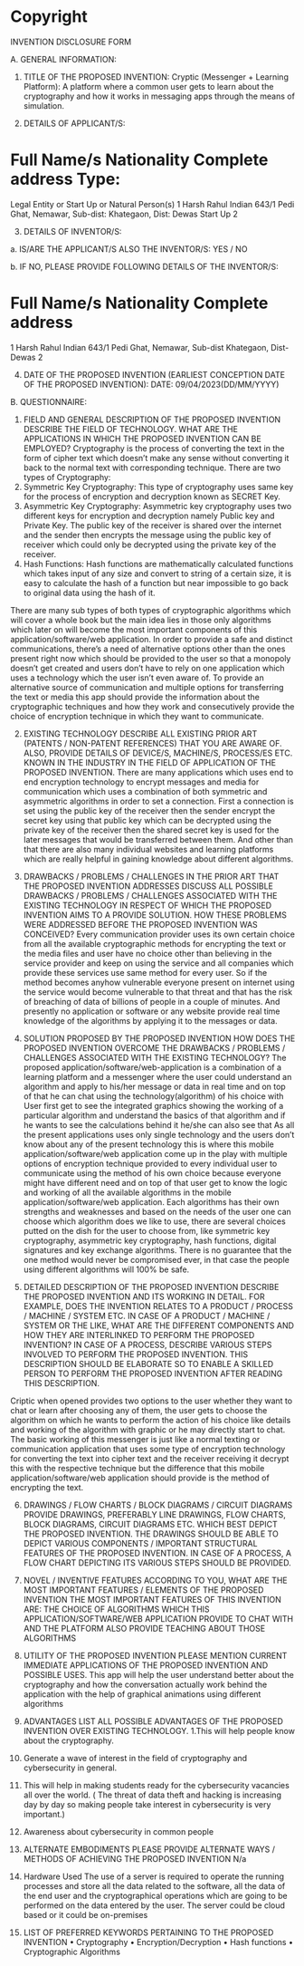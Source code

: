 # Copyright
INVENTION DISCLOSURE FORM

A. GENERAL INFORMATION:

1.	TITLE OF THE PROPOSED INVENTION: 
Cryptic (Messenger + Learning Platform): A platform where a common user gets to learn about the cryptography and how it works in messaging apps through the means of simulation.
 


2.	DETAILS OF APPLICANT/S:
#	Full Name/s	Nationality	Complete address	Type:
Legal Entity or Start Up or Natural Person(s)
1	Harsh Rahul	Indian	643/1 Pedi Ghat, Nemawar, Sub-dist: Khategaon, Dist: Dewas	Start Up
2				


3.	DETAILS OF INVENTOR/S:

a.	IS/ARE THE APPLICANT/S ALSO THE INVENTOR/S: YES / NO

b.	IF NO, PLEASE PROVIDE FOLLOWING DETAILS OF THE INVENTOR/S:
#	Full Name/s	Nationality	Complete address
1	Harsh Rahul	Indian	643/1 Pedi Ghat, Nemawar, Sub-dist Khategaon, Dist-Dewas
2			
	

4.	DATE OF THE PROPOSED INVENTION (EARLIEST CONCEPTION DATE OF THE PROPOSED INVENTION):
DATE: 09/04/2023(DD/MM/YYYY)


B. QUESTIONNAIRE:

1. FIELD AND GENERAL DESCRIPTION OF THE PROPOSED INVENTION
DESCRIBE THE FIELD OF TECHNOLOGY. WHAT ARE THE APPLICATIONS IN WHICH THE PROPOSED INVENTION CAN BE EMPLOYED?
Cryptography is the process of converting the text in the form of cipher text which doesn’t make any sense without converting it back to the normal text with corresponding technique.
There are two types of Cryptography:
1. Symmetric Key Cryptography: This type of cryptography uses same key for the process of encryption and decryption known as SECRET Key.
2. Asymmetric Key Cryptography: Asymmetric key cryptography uses two different keys for encryption and decryption namely Public key and Private Key. The public key of the receiver is shared over the internet and the sender then encrypts the message using the public key of receiver which could only be decrypted using the private key of the receiver.
3. Hash Functions: Hash functions are mathematically calculated functions which takes input of any size and convert to string of a certain size, it is easy to calculate the hash of a function but near impossible to go back to original data using the hash of it.

 
There are many sub types of both types of cryptographic algorithms which will cover a whole book but the main idea lies in those only algorithms which later on will become the most important components of this application/software/web application.
In order to provide a safe and distinct communications, there’s a need of alternative options other than the ones present right now which should be provided to the user so that a monopoly doesn’t get created and users don’t have to rely on one application which uses a technology which the user isn’t even aware of.
To provide an alternative source of communication and multiple options for transferring the text or media this app should provide the information about the cryptographic techniques and how they work and consecutively provide the choice of encryption technique in which they want to communicate.




2. EXISTING TECHNOLOGY
DESCRIBE ALL EXISTING PRIOR ART (PATENTS / NON-PATENT REFERENCES) THAT YOU ARE AWARE OF.  ALSO, PROVIDE DETAILS OF DEVICE/S, MACHINE/S, PROCESS/ES ETC. KNOWN IN THE INDUSTRY IN THE FIELD OF APPLICATION OF THE PROPOSED INVENTION. 
There are many applications which uses end to end encryption technology to encrypt messages and media for communication which uses a combination of both symmetric and asymmetric algorithms in order to set a connection.
First a connection is set using the public key of the receiver then the sender encrypt the secret key using that public key which can be decrypted using the private key of the receiver then the shared secret key is used for the later messages that would be transferred between them.
And other than that there are also many individual websites and learning platforms which are really helpful in gaining knowledge about different algorithms.









3. DRAWBACKS / PROBLEMS / CHALLENGES IN THE PRIOR ART THAT THE PROPOSED INVENTION ADDRESSES
DISCUSS ALL POSSIBLE DRAWBACKS / PROBLEMS / CHALLENGES ASSOCIATED WITH THE EXISTING TECHNOLOGY IN RESPECT OF WHICH THE PROPOSED INVENTION AIMS TO A PROVIDE SOLUTION. HOW THESE PROBLEMS WERE ADDRESSED BEFORE THE PROPOSED INVENTION WAS CONCEIVED?
Every communication provider uses its own certain choice from all the available cryptographic methods for encrypting the text or the media files and user have no choice other than believing in the service provider and keep on using the service and all companies which provide these services use same method for every user.
So if the method becomes anyhow vulnerable everyone present on internet using the service would become vulnerable to that threat and that has the risk of breaching of data of billions of people in a couple of minutes.
And presently no application or software or any website provide real time knowledge of the algorithms by applying it to the messages or data.


4. SOLUTION PROPOSED BY THE PROPOSED INVENTION 
HOW DOES THE PROPOSED INVENTION OVERCOME THE DRAWBACKS / PROBLEMS / CHALLENGES ASSOCIATED WITH THE EXISTING TECHNOLOGY? 
The proposed application/software/web-application is a combination of a learning platform and a messenger where the user could understand an algorithm and apply to his/her message or data in real time and on top of that he can chat using the technology(algorithm) of his choice with 
User first get to see the integrated graphics showing the working of a particular algorithm and understand the basics of that algorithm and if he wants to see the calculations behind it he/she can also see that
 As all the present applications uses only single technology and the users don’t know about any of the present technology this is where this mobile application/software/web application come up in the play with multiple options of encryption technique provided to every individual user to communicate using the method of his own choice because everyone might have different need and on top of that user get to know the logic and working of all the available algorithms in the mobile application/software/web application.
Each algorithms has their own strengths and weaknesses and based on the needs of the user one can choose which algorithm does we like to use, there are several choices putted on the dish for the user to choose from, like symmetric key cryptography, asymmetric key cryptography, hash functions, digital signatures and key exchange algorithms.
There is no guarantee that the one method would never be compromised ever, in that case the people using different algorithms will 100% be safe.





5. DETAILED DESCRIPTION OF THE PROPOSED INVENTION
DESCRIBE THE PROPOSED INVENTION AND ITS WORKING IN DETAIL. FOR EXAMPLE, DOES THE INVENTION RELATES TO A PRODUCT / PROCESS / MACHINE / SYSTEM ETC. IN CASE OF A PRODUCT / MACHINE / SYSTEM OR THE LIKE, WHAT ARE THE DIFFERENT COMPONENTS AND HOW THEY ARE INTERLINKED TO PERFORM THE PROPOSED INVENTION?  IN CASE OF A PROCESS, DESCRIBE VARIOUS STEPS INVOLVED TO PERFORM THE PROPOSED INVENTION. THIS DESCRIPTION SHOULD BE ELABORATE SO TO ENABLE A SKILLED PERSON TO PERFORM THE PROPOSED INVENTION AFTER READING THIS DESCRIPTION.

Criptic when opened provides two options to the user whether they want to chat or learn after choosing any of them, the user gets to choose the algorithm on which he wants to perform the action of his choice like details and working of the algorithm with graphic or he may directly start to chat.
The basic working of this messenger is just like a normal texting or communication application that uses some type of encryption technology for converting the text into cipher text and the receiver receiving it decrypt this with the respective technique but the difference that this mobile application/software/web application should provide is the method of encrypting the text.
         







6.  DRAWINGS / FLOW CHARTS / BLOCK DIAGRAMS / CIRCUIT DIAGRAMS
PROVIDE DRAWINGS, PREFERABLY LINE DRAWINGS, FLOW CHARTS, BLOCK DIAGRAMS, CIRCUIT DIAGRAMS ETC. WHICH BEST DEPICT THE PROPOSED INVENTION. THE DRAWINGS SHOULD BE ABLE TO DEPICT VARIOUS COMPONENTS / IMPORTANT STRUCTURAL  FEATURES OF THE PROPOSED INVENTION. IN CASE OF A PROCESS, A FLOW CHART DEPICTING ITS VARIOUS STEPS SHOULD BE PROVIDED.

 

 



7. NOVEL / INVENTIVE FEATURES
ACCORDING TO YOU, WHAT ARE THE MOST IMPORTANT FEATURES / ELEMENTS OF THE PROPOSED INVENTION 
THE MOST IMPORTANT FEATURES OF THIS INVENTION ARE: THE CHOICE OF ALGORITHMS WHICH THIS APPLICATION/SOFTWARE/WEB APPLICATION PROVIDE TO CHAT WITH AND THE PLATFORM ALSO PROVIDE TEACHING ABOUT THOSE ALGORITHMS



8. UTILITY OF THE PROPOSED INVENTION
PLEASE MENTION CURRENT IMMEDIATE APPLICATIONS OF THE PROPOSED INVENTION AND POSSIBLE USES.
This app will help the user understand better about the cryptography and how the conversation actually work behind the application with the help of graphical animations using different algorithms





9. ADVANTAGES 
LIST ALL POSSIBLE ADVANTAGES OF THE PROPOSED INVENTION OVER EXISTING TECHNOLOGY. 
1.This will help people know about the cryptography.
2. Generate a wave of interest in the field of cryptography and cybersecurity in general.
3. This will help in making students ready for the cybersecurity vacancies all over the world.
( The threat of data theft and hacking is increasing day by day so making people take interest in cybersecurity is very important.)
4. Awareness about cybersecurity in common people



10. ALTERNATE EMBODIMENTS
PLEASE PROVIDE ALTERNATE WAYS / METHODS OF ACHIEVING THE PROPOSED INVENTION 
N/a

11. Hardware Used
The use of a server is required to operate the running processes and store all the data related to the software, all the data of the end user and the cryptographical operations which are going to be performed on the data entered by the user.
The server could be cloud based or it could be on-premises 

12. LIST OF PREFERRED KEYWORDS PERTAINING TO THE PROPOSED INVENTION
•	Cryptography
•	Encryption/Decryption
•	Hash functions
•	Cryptographic Algorithms




